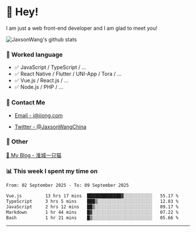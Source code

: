 # 👋 Hey!

I am just a web front-end developer and I am glad to meet you!

![JaxsonWang's github stats](https://github-readme-stats.vercel.app/api?username=JaxsonWang&&show_icons=true&&title_color=1abc9c&&icon_color=1abc9c)


### 📝 Worked language

- ✅ JavaScript / TypeScript / ...
- ✅ React Native / Flutter / UNI-App / Tora / ...
- ✅ Vue.js / React.js / ...
- ✅ Node.js / PHP / ...

### 📮 Contact Me

- [Email - i@iiong.com](mailto:i@iiong.com)

- [Twitter - @JaxsonWangChina](https://twitter.com/JaxsonWangChina)

### 🤪 Other

[📌 My Blog - 淮城一只猫](https://iiong.com)

### 📊 This week I spent my time on

<!--START_SECTION:waka-->

```txt
From: 02 September 2025 - To: 09 September 2025

Vue.js         13 hrs 17 mins  █████████████▓░░░░░░░░░░░   55.17 %
TypeScript     3 hrs 5 mins    ███▒░░░░░░░░░░░░░░░░░░░░░   12.83 %
JavaScript     2 hrs 12 mins   ██▒░░░░░░░░░░░░░░░░░░░░░░   09.17 %
Markdown       1 hr 44 mins    █▓░░░░░░░░░░░░░░░░░░░░░░░   07.22 %
Bash           1 hr 21 mins    █▒░░░░░░░░░░░░░░░░░░░░░░░   05.66 %
```

<!--END_SECTION:waka-->

---
